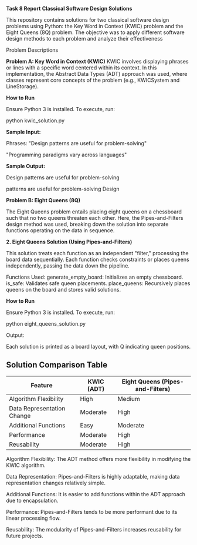 **Task 8 Report**
**Classical Software Design Solutions**

This repository contains solutions for two classical software design problems using Python: the Key Word in Context (KWIC) problem and the Eight Queens (8Q) problem. The objective was to apply different software design methods to each problem and analyze their effectiveness

Problem Descriptions

**Problem A: Key Word in Context (KWIC)**
KWIC involves displaying phrases or lines with a specific word centered within its context. In this implementation, the Abstract Data Types (ADT) approach was used, where classes represent core concepts of the problem (e.g., KWICSystem and LineStorage).

**How to Run**

Ensure Python 3 is installed.
To execute, run:

python kwic_solution.py

**Sample Input:**

Phrases: "Design patterns are useful for problem-solving"

"Programming paradigms vary across languages"


**Sample Output:**

Design patterns are useful for problem-solving

patterns are useful for problem-solving Design


**Problem B: Eight Queens (8Q)**


The Eight Queens problem entails placing eight queens on a chessboard such that no two queens threaten each other. Here, the Pipes-and-Filters design method was used, breaking down the solution into separate functions operating on the data in sequence.

**2. Eight Queens Solution (Using Pipes-and-Filters)**
   
This solution treats each function as an independent "filter," processing the board data sequentially. Each function checks constraints or places queens independently, passing the data down the pipeline.

Functions Used:
generate_empty_board: Initializes an empty chessboard.
is_safe: Validates safe queen placements.
place_queens: Recursively places queens on the board and stores valid solutions.

**How to Run**

Ensure Python 3 is installed.
To execute, run:

python eight_queens_solution.py

Output:

Each solution is printed as a board layout, with Q indicating queen positions.

## Solution Comparison Table

| Feature                   | KWIC (ADT)   | Eight Queens (Pipes-and-Filters) |
|---------------------------|--------------|----------------------------------|
| Algorithm Flexibility     | High         | Medium                           |
| Data Representation Change| Moderate     | High                             |
| Additional Functions      | Easy         | Moderate                         |
| Performance               | Moderate     | High                             |
| Reusability               | Moderate     | High                             |


Algorithm Flexibility: The ADT method offers more flexibility in modifying the KWIC algorithm.

Data Representation: Pipes-and-Filters is highly adaptable, making data representation changes relatively simple.

Additional Functions: It is easier to add functions within the ADT approach due to encapsulation.

Performance: Pipes-and-Filters tends to be more performant due to its linear processing flow.

Reusability: The modularity of Pipes-and-Filters increases reusability for future projects.


